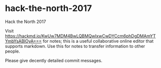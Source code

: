# hack-the-north-2017
Hack the North 2017

Visit https://hackmd.io/KwUw7MDM4BwLQBMQwIxwCwDYCcm6phDgDMAmYTYmbYsABlOyA=== for notes; this is a useful collaborative online editor that supports markdown. Use this for notes to transfer information to other people.

Please give decently detailed commit messages.
